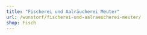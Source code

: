 ```yaml
---
title: "Fischerei und Aalräucherei Meuter"
url: /wunstorf/fischerei-und-aalraeucherei-meuter/
shop: Fisch
---
```


